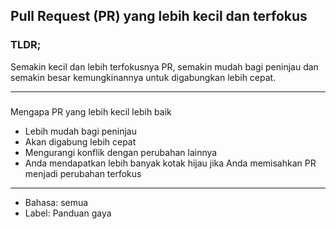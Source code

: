 ## Pull Request (PR) yang lebih kecil dan terfokus

### TLDR;

Semakin kecil dan lebih terfokusnya PR, semakin mudah bagi peninjau dan semakin besar kemungkinannya untuk digabungkan lebih cepat.

---

###

Mengapa PR yang lebih kecil lebih baik

- Lebih mudah bagi peninjau
- Akan digabung lebih cepat
- Mengurangi konflik dengan perubahan lainnya
- Anda mendapatkan lebih banyak kotak hijau jika Anda memisahkan PR menjadi perubahan terfokus

---

- Bahasa: semua
- Label: Panduan gaya
